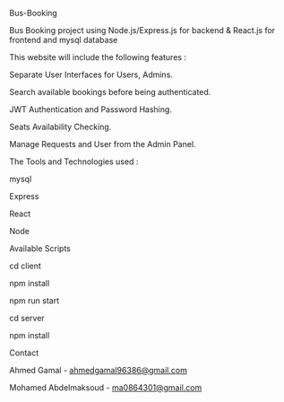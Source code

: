Bus-Booking

Bus Booking project using Node.js/Express.js for backend & React.js for frontend and mysql database

This website will include the following features :

Separate User Interfaces for Users, Admins.

Search available bookings before being authenticated.

JWT Authentication and Password Hashing.

Seats Availability Checking.

Manage Requests and User from the Admin Panel.

The Tools and Technologies used :

mysql

Express

React

Node

Available Scripts

cd client

npm install

npm run start

cd server

npm install

Contact

Ahmed Gamal - ahmedgamal96386@gmail.com

Mohamed Abdelmaksoud - ma0864301@gmail.com
